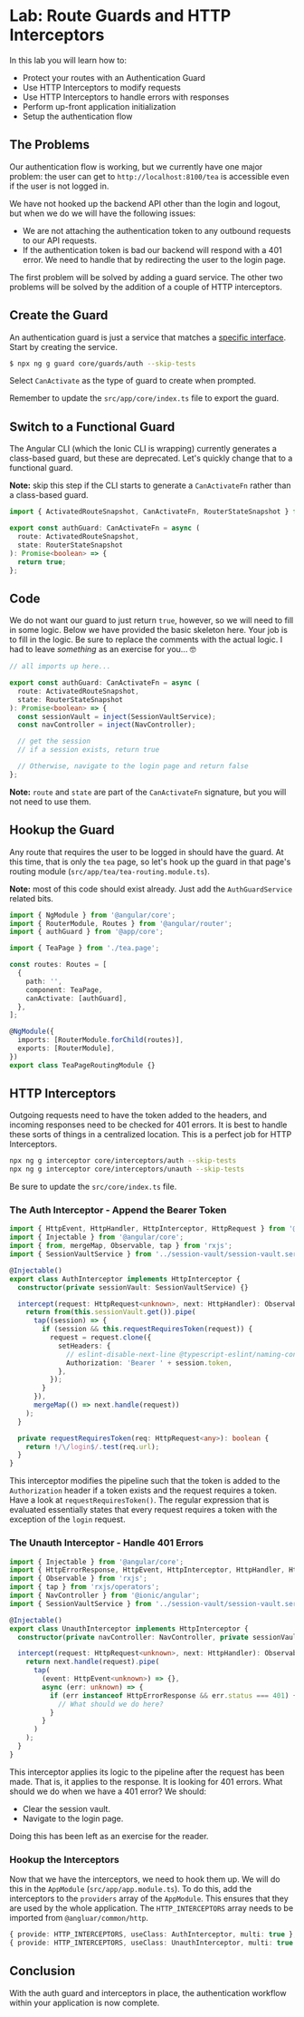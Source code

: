 # Lab: Route Guards and HTTP Interceptors

In this lab you will learn how to:

- Protect your routes with an Authentication Guard
- Use HTTP Interceptors to modify requests
- Use HTTP Interceptors to handle errors with responses
- Perform up-front application initialization
- Setup the authentication flow

## The Problems

Our authentication flow is working, but we currently have one major problem: the user can get to `http://localhost:8100/tea` is accessible even if the user is not logged in.

We have not hooked up the backend API other than the login and logout, but when we do we will have the following issues:

- We are not attaching the authentication token to any outbound requests to our API requests.
- If the authentication token is bad our backend will respond with a 401 error. We need to handle that by redirecting the user to the login page.

The first problem will be solved by adding a guard service. The other two problems will be solved by the addition of a couple of HTTP interceptors.

## Create the Guard

An authentication guard is just a service that matches a <a href="https://angular.io/api/router/CanActivate" target="_blank">specific interface</a>. Start by creating the service.

```bash
$ npx ng g guard core/guards/auth --skip-tests
```

Select `CanActivate` as the type of guard to create when prompted.

Remember to update the `src/app/core/index.ts` file to export the guard.

## Switch to a Functional Guard

The Angular CLI (which the Ionic CLI is wrapping) currently generates a class-based guard, but these are deprecated. Let's quickly change that to a functional guard.

**Note:** skip this step if the CLI starts to generate a `CanActivateFn` rather than a class-based guard.

```typescript
import { ActivatedRouteSnapshot, CanActivateFn, RouterStateSnapshot } from '@angular/router';

export const authGuard: CanActivateFn = async (
  route: ActivatedRouteSnapshot,
  state: RouterStateSnapshot
): Promise<boolean> => {
  return true;
};
```

## Code

We do not want our guard to just return `true`, however, so we will need to fill in some logic. Below we have provided the basic skeleton here. Your job is to fill in the logic. Be sure to replace the comments with the actual logic. I had to leave _something_ as an exercise for you... 🤓

```typescript
// all imports up here...

export const authGuard: CanActivateFn = async (
  route: ActivatedRouteSnapshot,
  state: RouterStateSnapshot
): Promise<boolean> => {
  const sessionVault = inject(SessionVaultService);
  const navController = inject(NavController);

  // get the session
  // if a session exists, return true

  // Otherwise, navigate to the login page and return false
};
```

**Note:** `route` and `state` are part of the `CanActivateFn` signature, but you will not need to use them.

## Hookup the Guard

Any route that requires the user to be logged in should have the guard. At this time, that is only the `tea` page, so let's hook up the guard in that page's routing module (`src/app/tea/tea-routing.module.ts`).

**Note:** most of this code should exist already. Just add the `AuthGuardService` related bits.

```typescript
import { NgModule } from '@angular/core';
import { RouterModule, Routes } from '@angular/router';
import { authGuard } from '@app/core';

import { TeaPage } from './tea.page';

const routes: Routes = [
  {
    path: '',
    component: TeaPage,
    canActivate: [authGuard],
  },
];

@NgModule({
  imports: [RouterModule.forChild(routes)],
  exports: [RouterModule],
})
export class TeaPageRoutingModule {}
```

## HTTP Interceptors

Outgoing requests need to have the token added to the headers, and incoming responses need to be checked for 401 errors. It is best to handle these sorts of things in a centralized location. This is a perfect job for HTTP Interceptors.

```bash
npx ng g interceptor core/interceptors/auth --skip-tests
npx ng g interceptor core/interceptors/unauth --skip-tests
```

Be sure to update the `src/core/index.ts` file.

### The Auth Interceptor - Append the Bearer Token

```typescript
import { HttpEvent, HttpHandler, HttpInterceptor, HttpRequest } from '@angular/common/http';
import { Injectable } from '@angular/core';
import { from, mergeMap, Observable, tap } from 'rxjs';
import { SessionVaultService } from '../session-vault/session-vault.service';

@Injectable()
export class AuthInterceptor implements HttpInterceptor {
  constructor(private sessionVault: SessionVaultService) {}

  intercept(request: HttpRequest<unknown>, next: HttpHandler): Observable<HttpEvent<unknown>> {
    return from(this.sessionVault.get()).pipe(
      tap((session) => {
        if (session && this.requestRequiresToken(request)) {
          request = request.clone({
            setHeaders: {
              // eslint-disable-next-line @typescript-eslint/naming-convention
              Authorization: 'Bearer ' + session.token,
            },
          });
        }
      }),
      mergeMap(() => next.handle(request))
    );
  }

  private requestRequiresToken(req: HttpRequest<any>): boolean {
    return !/\/login$/.test(req.url);
  }
}
```

This interceptor modifies the pipeline such that the token is added to the `Authorization` header if a token exists and the request requires a token. Have a look at `requestRequiresToken()`. The regular expression that is evaluated essentially states that every request requires a token with the exception of the `login` request.

### The Unauth Interceptor - Handle 401 Errors

```typescript
import { Injectable } from '@angular/core';
import { HttpErrorResponse, HttpEvent, HttpInterceptor, HttpHandler, HttpRequest } from '@angular/common/http';
import { Observable } from 'rxjs';
import { tap } from 'rxjs/operators';
import { NavController } from '@ionic/angular';
import { SessionVaultService } from '../session-vault/session-vault.service';

@Injectable()
export class UnauthInterceptor implements HttpInterceptor {
  constructor(private navController: NavController, private sessionVault: SessionVaultService) {}

  intercept(request: HttpRequest<unknown>, next: HttpHandler): Observable<HttpEvent<unknown>> {
    return next.handle(request).pipe(
      tap(
        (event: HttpEvent<unknown>) => {},
        async (err: unknown) => {
          if (err instanceof HttpErrorResponse && err.status === 401) {
            // What should we do here?
          }
        }
      )
    );
  }
}
```

This interceptor applies its logic to the pipeline after the request has been made. That is, it applies to the response. It is looking for 401 errors. What should we do when we have a 401 error? We should:

- Clear the session vault.
- Navigate to the login page.

Doing this has been left as an exercise for the reader.

### Hookup the Interceptors

Now that we have the interceptors, we need to hook them up. We will do this in the `AppModule` (`src/app/app.module.ts`). To do this, add the interceptors to the `providers` array of the `AppModule`. This ensures that they are used by the whole application. The `HTTP_INTERCEPTORS` array needs to be imported from `@angluar/common/http`.

```typescript
{ provide: HTTP_INTERCEPTORS, useClass: AuthInterceptor, multi: true },
{ provide: HTTP_INTERCEPTORS, useClass: UnauthInterceptor, multi: true },
```

## Conclusion

With the auth guard and interceptors in place, the authentication workflow within your application is now complete.
